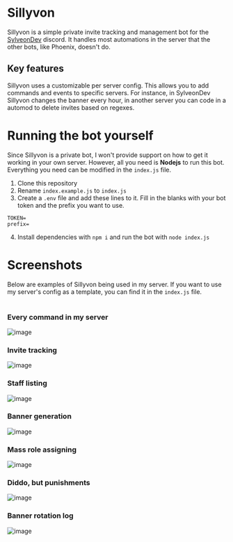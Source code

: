 # Sillyvon
Sillyvon is a simple private invite tracking and management bot for the [SylveonDev](https://discord.gg/sylveondev) discord. It handles most automations in the server that the other bots, like Phoenix, doesn't do.

## Key features
Sillyvon uses a customizable per server config. This allows you to add commands and events to specific servers. For instance, in SylveonDev Sillyvon changes the banner every hour, in another server you can code in a automod to delete invites based on regexes.

# Running the bot yourself
Since Sillyvon is a private bot, I won't provide support on how to get it working in your own server. However, all you need is **Nodejs** to run this bot. Everything you need can be modified in the `index.js` file.

1. Clone this repository
2. Rename `index.example.js` to `index.js`
3. Create a `.env` file and add these lines to it. Fill in the blanks with your bot token and the prefix you want to use.
```
TOKEN=
prefix=
```
4. Install dependencies with `npm i` and run the bot with `node index.js`

# Screenshots
Below are examples of Sillyvon being used in my server. If you want to use my server's config as a template, you can find it in the `index.js` file.<br><br>
### Every command in my server<br>
![image](https://github.com/user-attachments/assets/4d396bd1-aa61-4524-97bc-4bbc118be46a)
### Invite tracking<br>
![image](https://github.com/user-attachments/assets/789846a7-a52d-4c9e-a8d0-cd41241953ac)
### Staff listing<br>
![image](https://github.com/user-attachments/assets/95a17d91-f619-4f61-9122-94494d210b62)
### Banner generation<br>
![image](https://github.com/user-attachments/assets/1e44bc2b-0fcd-4254-9898-5ed4267fc21d)
### Mass role assigning<br>
![image](https://github.com/user-attachments/assets/92deb4b3-78e6-47e8-b365-83676488a69c)
### Diddo, but punishments<br>
![image](https://github.com/user-attachments/assets/8a4cea0c-b69b-4bd6-8098-744a036fab1a)
### Banner rotation log<br>
![image](https://github.com/user-attachments/assets/d1ab73ec-fb78-41c4-ae14-979e0ac9404c)
